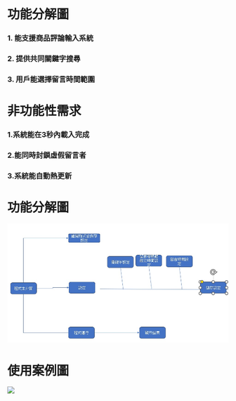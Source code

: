 # 功能分解圖
### 1.	能支援商品評論輸入系統
### 2.	提供共同關鍵字搜尋
### 3. 用戶能選擇留言時間範圍

# 非功能性需求
### 1.系統能在3秒內載入完成
### 2.能同時封鎖虛假留言者
### 3.系統能自動熱更新

# 功能分解圖
 ![](功能分解圖.jpg)

# 使用案例圖
![](使用流程)
